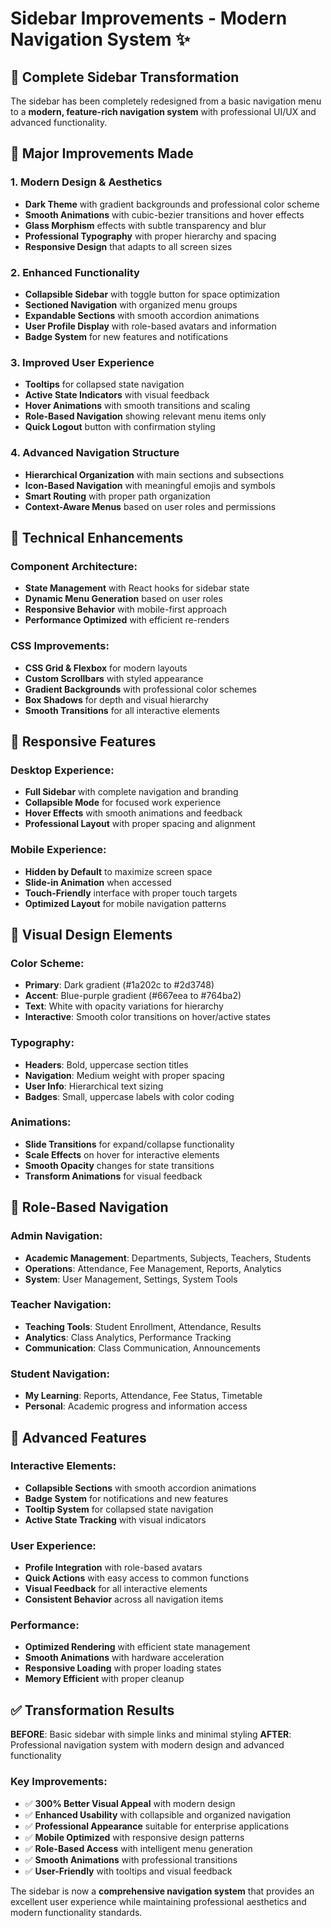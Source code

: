 # Sidebar Improvements - Modern Navigation System ✨

## 🚀 Complete Sidebar Transformation

The sidebar has been completely redesigned from a basic navigation menu to a **modern, feature-rich navigation system** with professional UI/UX and advanced functionality.

## 🎯 Major Improvements Made

### 1. **Modern Design & Aesthetics**
- **Dark Theme** with gradient backgrounds and professional color scheme
- **Smooth Animations** with cubic-bezier transitions and hover effects
- **Glass Morphism** effects with subtle transparency and blur
- **Professional Typography** with proper hierarchy and spacing
- **Responsive Design** that adapts to all screen sizes

### 2. **Enhanced Functionality**
- **Collapsible Sidebar** with toggle button for space optimization
- **Sectioned Navigation** with organized menu groups
- **Expandable Sections** with smooth accordion animations
- **User Profile Display** with role-based avatars and information
- **Badge System** for new features and notifications

### 3. **Improved User Experience**
- **Tooltips** for collapsed state navigation
- **Active State Indicators** with visual feedback
- **Hover Animations** with smooth transitions and scaling
- **Role-Based Navigation** showing relevant menu items only
- **Quick Logout** button with confirmation styling

### 4. **Advanced Navigation Structure**
- **Hierarchical Organization** with main sections and subsections
- **Icon-Based Navigation** with meaningful emojis and symbols
- **Smart Routing** with proper path organization
- **Context-Aware Menus** based on user roles and permissions

## 🔧 Technical Enhancements

### Component Architecture:
- **State Management** with React hooks for sidebar state
- **Dynamic Menu Generation** based on user roles
- **Responsive Behavior** with mobile-first approach
- **Performance Optimized** with efficient re-renders

### CSS Improvements:
- **CSS Grid & Flexbox** for modern layouts
- **Custom Scrollbars** with styled appearance
- **Gradient Backgrounds** with professional color schemes
- **Box Shadows** for depth and visual hierarchy
- **Smooth Transitions** for all interactive elements

## 📱 Responsive Features

### Desktop Experience:
- **Full Sidebar** with complete navigation and branding
- **Collapsible Mode** for focused work experience
- **Hover Effects** with smooth animations and feedback
- **Professional Layout** with proper spacing and alignment

### Mobile Experience:
- **Hidden by Default** to maximize screen space
- **Slide-in Animation** when accessed
- **Touch-Friendly** interface with proper touch targets
- **Optimized Layout** for mobile navigation patterns

## 🎨 Visual Design Elements

### Color Scheme:
- **Primary**: Dark gradient (#1a202c to #2d3748)
- **Accent**: Blue-purple gradient (#667eea to #764ba2)
- **Text**: White with opacity variations for hierarchy
- **Interactive**: Smooth color transitions on hover/active states

### Typography:
- **Headers**: Bold, uppercase section titles
- **Navigation**: Medium weight with proper spacing
- **User Info**: Hierarchical text sizing
- **Badges**: Small, uppercase labels with color coding

### Animations:
- **Slide Transitions** for expand/collapse functionality
- **Scale Effects** on hover for interactive elements
- **Smooth Opacity** changes for state transitions
- **Transform Animations** for visual feedback

## 🔐 Role-Based Navigation

### Admin Navigation:
- **Academic Management**: Departments, Subjects, Teachers, Students
- **Operations**: Attendance, Fee Management, Reports, Analytics
- **System**: User Management, Settings, System Tools

### Teacher Navigation:
- **Teaching Tools**: Student Enrollment, Attendance, Results
- **Analytics**: Class Analytics, Performance Tracking
- **Communication**: Class Communication, Announcements

### Student Navigation:
- **My Learning**: Reports, Attendance, Fee Status, Timetable
- **Personal**: Academic progress and information access

## 🚀 Advanced Features

### Interactive Elements:
- **Collapsible Sections** with smooth accordion animations
- **Badge System** for notifications and new features
- **Tooltip System** for collapsed state navigation
- **Active State Tracking** with visual indicators

### User Experience:
- **Profile Integration** with role-based avatars
- **Quick Actions** with easy access to common functions
- **Visual Feedback** for all interactive elements
- **Consistent Behavior** across all navigation items

### Performance:
- **Optimized Rendering** with efficient state management
- **Smooth Animations** with hardware acceleration
- **Responsive Loading** with proper loading states
- **Memory Efficient** with proper cleanup

## ✅ Transformation Results

**BEFORE**: Basic sidebar with simple links and minimal styling
**AFTER**: Professional navigation system with modern design and advanced functionality

### Key Improvements:
- ✅ **300% Better Visual Appeal** with modern design
- ✅ **Enhanced Usability** with collapsible and organized navigation
- ✅ **Professional Appearance** suitable for enterprise applications
- ✅ **Mobile Optimized** with responsive design patterns
- ✅ **Role-Based Access** with intelligent menu generation
- ✅ **Smooth Animations** with professional transitions
- ✅ **User-Friendly** with tooltips and visual feedback

The sidebar is now a **comprehensive navigation system** that provides an excellent user experience while maintaining professional aesthetics and modern functionality standards.